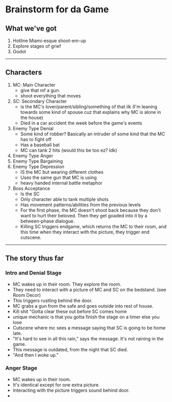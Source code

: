 # Brainstorm for da Game

## What we've got

1. Hotline Miami-esque shoot-em-up
2. Explore stages of grief
3. Godot
---
## Characters
1. MC: Main Character <br/>
   - give that mf a gun.
   - shoot everything that moves
2. SC: Secondary Character <br/>
   - is the MC's lover/parent/sibling/something of that ilk (I'm leaning towards some kind of spouse cuz that explains why MC is alone in the house)
   - Died in a car accident the week before the game's events
3. Enemy Type Denial <br/>
   - Some kind of robber? Basically an intruder of some kind that the MC has to fight off
   - Has a baseball bat
   - MC can tank 2 hits (would this be too ez? Idk)
4. Enemy Type Anger <br/>
5. Enemy Type Bargaining <br/>
6. Enemy Type Depression <br/>
   - IS the MC but wearing different clothes
   - Uses the same gun that MC is using
   - heavy handed internal battle metaphor
7. Boss Acceptance <br/>
   - Is the SC
   - Only character able to tank multiple shots
   - Has movement patterns/abilities from the previous levels
   - For the first phase, the MC doesn't shoot back because they don't want to hurt their beloved. Then they get goaded into it by a between-phase dialogue.
   - Killing SC triggers endgame, which returns the MC to their room, and this time when they interact with the picture, they trigger end cutscene.
---
## The story thus far
### Intro and Denial Stage
- MC wakes up in their room. They explore the room.
- They need to interact with a picture of MC and SC on the bedstand. (see Room Decor)
- This triggers rustling behind the door.
- MC grabs a gun from the safe and goes outside into rest of house.
- Kill shit "Gotta clear these out before SC comes home
- unique mechanic is that you gotta finish the stage on a timer else you lose
- Cutscene where mc sees a message saying that SC is going to be home late.
- "It's hard to see in all this rain," says the message. It's not raining in the game.
- This message is outdated, from the night that SC died.
- "And then I woke up."

### Anger Stage
- MC wakes up in their room.
- It's identical except for one extra picture.
- Interacting with the picture triggers sound behind door.
- 